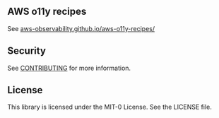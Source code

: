 ## AWS o11y recipes

See
[aws-observability.github.io/aws-o11y-recipes/](https://aws-observability.github.io/aws-o11y-recipes/)

## Security

See [CONTRIBUTING](CONTRIBUTING.md#security-issue-notifications) for more information.

## License

This library is licensed under the MIT-0 License. See the LICENSE file.

